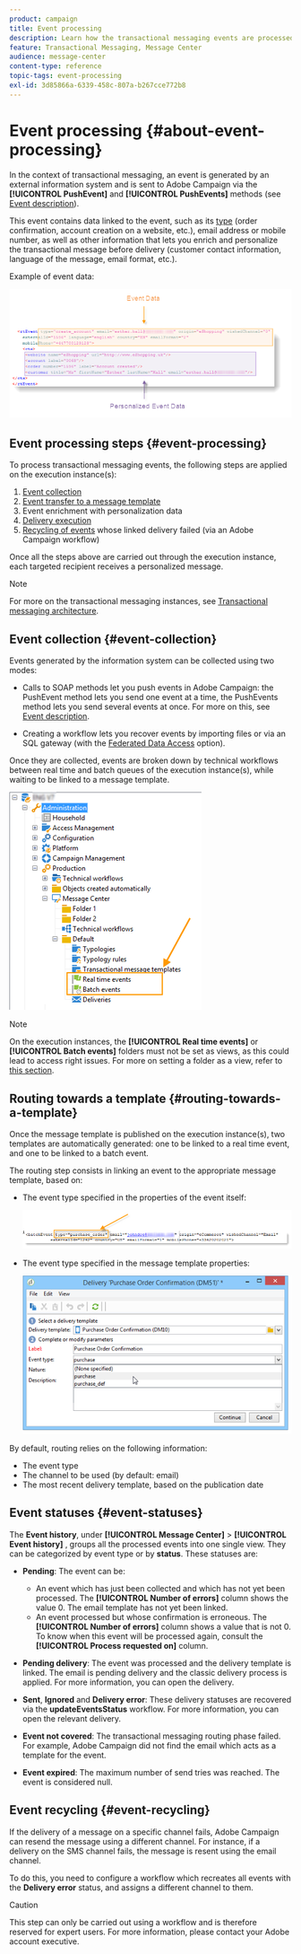 ```yaml
---
product: campaign
title: Event processing
description: Learn how the transactional messaging events are processed in Adobe Campaign Classic
feature: Transactional Messaging, Message Center
audience: message-center
content-type: reference
topic-tags: event-processing
exl-id: 3d85866a-6339-458c-807a-b267cce772b8
---
```

# Event processing {#about-event-processing}



In the context of transactional messaging, an event is generated by an external information system and is sent to Adobe Campaign via the **[!UICONTROL PushEvent]** and **[!UICONTROL PushEvents]** methods (see [Event description](../../message-center/using/event-description.md)).
 
This event contains data linked to the event, such as its [type](../../message-center/using/creating-event-types.md) (order confirmation, account creation on a website, etc.), email address or mobile number, as well as other information that lets you enrich and personalize the transactional message before delivery (customer contact information, language of the message, email format, etc.).

Example of event data:

![](assets/messagecenter_events_request_001.png)

## Event processing steps {#event-processing}

To process transactional messaging events, the following steps are applied on the execution instance(s):

1. [Event collection](#event-collection)
1. [Event transfer to a message template](#routing-towards-a-template)
1. Event enrichment with personalization data
1. [Delivery execution](../../message-center/using/delivery-execution.md)
1. [Recycling of events](#event-recycling) whose linked delivery failed (via an Adobe Campaign workflow)

Once all the steps above are carried out through the execution instance, each targeted recipient receives a personalized message.

>[!NOTE]
>
>For more on the transactional messaging instances, see [Transactional messaging architecture](../../message-center/using/transactional-messaging-architecture.md).
## Event collection {#event-collection}

Events generated by the information system can be collected using two modes:

* Calls to SOAP methods let you push events in Adobe Campaign: the PushEvent method lets you send one event at a time, the PushEvents method lets you send several events at once. For more on this, see [Event description](../../message-center/using/event-description.md).

* Creating a workflow lets you recover events by importing files or via an SQL gateway (with the [Federated Data Access](../../installation/using/about-fda.md) option).

Once they are collected, events are broken down by technical workflows between real time and batch queues of the execution instance(s), while waiting to be linked to a message template.

![](assets/messagecenter_events_queues_001.png)

>[!NOTE]
>
>On the execution instances, the **[!UICONTROL Real time events]** or **[!UICONTROL Batch events]** folders must not be set as views, as this could lead to access right issues. For more on setting a folder as a view, refer to [this section](../../platform/using/access-management-folders.md).

## Routing towards a template {#routing-towards-a-template}

Once the message template is published on the execution instance(s), two templates are automatically generated: one to be linked to a real time event, and one to be linked to a batch event.

The routing step consists in linking an event to the appropriate message template, based on:

* The event type specified in the properties of the event itself:

    ![](assets/messagecenter_event_type_001.png)

* The event type specified in the message template properties:

    ![](assets/messagecenter_event_type_002.png)

By default, routing relies on the following information:

* The event type
* The channel to be used (by default: email)
* The most recent delivery template, based on the publication date

## Event statuses {#event-statuses}

The **Event history**, under **[!UICONTROL Message Center]** > **[!UICONTROL Event history]** , groups all the processed events into one single view. They can be categorized by event type or by **status**. These statuses are:

* **Pending**: The event can be:

    * An event which has just been collected and which has not yet been processed. The **[!UICONTROL Number of errors]** column shows the value 0. The email template has not yet been linked.
    * An event processed but whose confirmation is erroneous. The **[!UICONTROL Number of errors]** column shows a value that is not 0. To know when this event will be processed again, consult the **[!UICONTROL Process requested on]** column.

* **Pending delivery**: The event was processed and the delivery template is linked. The email is pending delivery and the classic delivery process is applied. For more information, you can open the delivery.
* **Sent**, **Ignored** and **Delivery error**: These delivery statuses are recovered via the **updateEventsStatus** workflow. For more information, you can open the relevant delivery.
* **Event not covered**: The transactional messaging routing phase failed. For example, Adobe Campaign did not find the email which acts as a template for the event.
* **Event expired**: The maximum number of send tries was reached. The event is considered null.

## Event recycling {#event-recycling}

If the delivery of a message on a specific channel fails, Adobe Campaign can resend the message using a different channel. For instance, if a delivery on the SMS channel fails, the message is resent using the email channel.

To do this, you need to configure a workflow which recreates all events with the **Delivery error** status, and assigns a different channel to them.

>[!CAUTION]
>
>This step can only be carried out using a workflow and is therefore reserved for expert users. For more information, please contact your Adobe account executive.